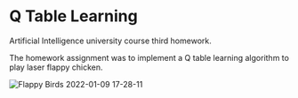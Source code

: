 # Q Table Learning
 
Artificial Intelligence university course third homework.

The homework assignment was to implement a Q table learning algorithm to play laser flappy chicken.
 
![Flappy Birds 2022-01-09 17-28-11](https://user-images.githubusercontent.com/63722535/148691431-3eddf808-4c5a-4db3-89a4-5af5a11981f1.gif)
